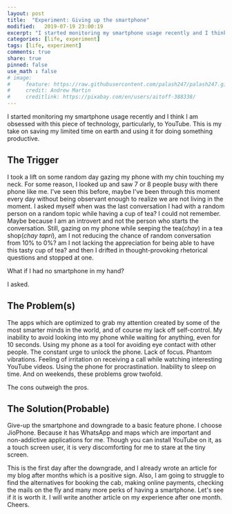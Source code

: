 ```yaml
---
layout: post
title:  "Experiment: Giving up the smartphone" 
modified:   2019-07-19 23:00:19
excerpt: "I started monitoring my smartphone usage recently and I think I am obsessed with this piece of technology, particularly, to YouTube. This is my take on saving my limited time on earth and using it for doing something productive."
categories: [life, experiment]
tags: [life, experiment]
comments: true
share: true
pinned: false
use_math : false
# image:
#     feature: https://raw.githubusercontent.com/palash247/palash247.github.io/master/img/rubik.png
#     credit: Andrew Martin
#     creditlink: https://pixabay.com/en/users/aitoff-388338/
---
```


I started monitoring my smartphone usage recently and I think I am obsessed with this piece of technology, particularly, to YouTube. This is my take on saving my limited time on earth and using it for doing something productive.

## The Trigger

I took a lift on some random day gazing my phone with my chin touching my neck. For some reason, I looked up and saw 7 or 8 people busy with there phone like me. I've seen this before, maybe I've been through this moment every day without being observant enough to realize we are not living in the moment. I asked myself when was the last conversation I had with a random person on a random topic while having a cup of tea? I could not remember. Maybe because I am an introvert and not the person who starts the conversation. Still, gazing on my phone while seeping the tea(*chay*) in a tea shop(*chay tapri*), am I not reducing the chance of random conversation from 10% to 0%? am I not lacking the appreciation for being able to have this tasty cup of tea? and then I drifted in thought-provoking rhetorical questions and stopped at one.

What if I had no smartphone in my hand?

I asked.  

## The Problem(s)

The apps which are optimized to grab my attention created by some of the most smarter minds in the world, and of course my lack off self-control. My inability to avoid looking into my phone while waiting for anything, even for 10 seconds. Using my phone as a tool for avoiding eye contact with other people. The constant urge to unlock the phone. Lack of focus. Phantom vibrations. Feeling of irritation on receiving a call while watching interesting YouTube videos. Using the phone for procrastination. Inability to sleep on time. And on weekends, these problems grow twofold. 

The cons outweigh the pros.

## The Solution(Probable)

Give-up the smartphone and downgrade to a basic feature phone. I choose JioPhone. Because it has WhatsApp and maps which are important and non-addictive applications for me. Though you can install YouTube on it, as a touch screen user, it is very discomforting for me to stare at the tiny screen.

This is the first day after the downgrade, and I already wrote an article for my blog after months which is a positive sign. Also, I am going to struggle to find the alternatives for booking the cab, making online payments, checking the mails on the fly and many more perks of having a smartphone. Let's see if it is worth it. I will write another article on my experience after one month. Cheers.
